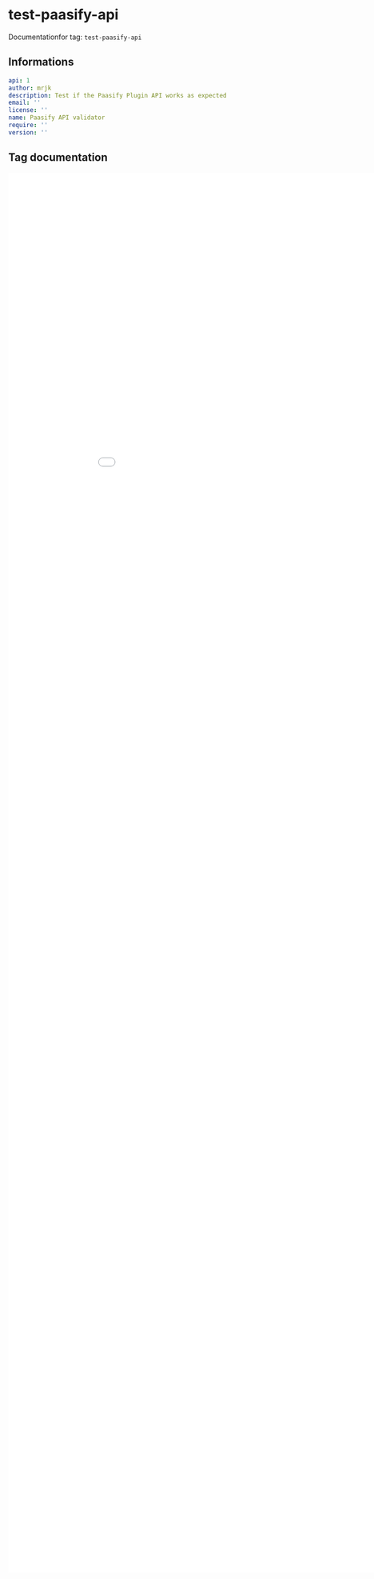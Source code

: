 
# test-paasify-api

Documentationfor tag: `test-paasify-api`

## Informations

``` yaml
api: 1
author: mrjk
description: Test if the Paasify Plugin API works as expected
email: ''
license: ''
name: Paasify API validator
require: ''
version: ''

```

## Tag documentation

<iframe scrolling="yes" src="/plugins_apidoc/test-paasify-api/web.html" style="width: 100vw; height: 70vh; overflow: auto; border: 0px;">
</iframe>
